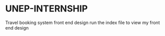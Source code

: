 # UNEP-INTERNSHIP
Travel booking system front end design
run the index file to view my front end design
